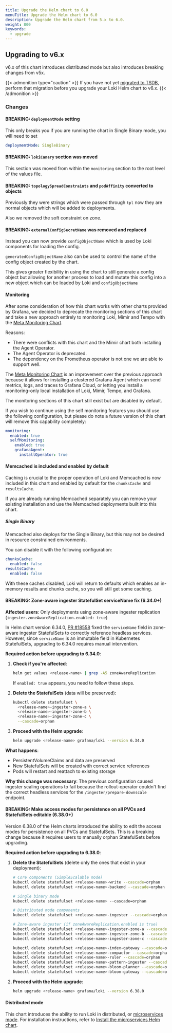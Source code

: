 ```yaml
---
title: Upgrade the Helm chart to 6.0
menuTitle: Upgrade the Helm chart to 6.0
description: Upgrade the Helm chart from 5.x to 6.0.
weight: 800
keywords:
  - upgrade
---
```


## Upgrading to v6.x

v6.x of this chart introduces distributed mode but also introduces breaking changes from v5x.

{{< admonition type="caution" >}}
If you have not yet [migrated to TSDB](https://grafana.com/docs/loki/<LOKI_VERSION>/setup/migrate/migrate-to-tsdb/), perform that migration before you upgrade your Loki Helm chart to v6.x.
{{< /admonition >}}

### Changes

#### BREAKING: `deploymentMode` setting

This only breaks you if you are running the chart in Single Binary mode, you will need to set

```yaml
deploymentMode: SingleBinary
```

#### BREAKING: `lokiCanary` section was moved

This section was moved from within the `monitoring` section to the root level of the values file.

#### BREAKING: `topologySpreadConstraints` and `podAffinity` converted to objects

Previously they were strings which were passed through `tpl` now they are normal objects which will be added to deployments.

Also we removed the soft constraint on zone.

#### BREAKING: `externalConfigSecretName` was removed and replaced

Instead you can now provide `configObjectName` which is used by Loki components for loading the config.

`generatedConfigObjectName` also can be used to control the name of the config object created by the chart.

This gives greater flexibility in using the chart to still generate a config object but allowing for another process to load and mutate this config into a new object which can be loaded by Loki and `configObjectName`

#### Monitoring

After some consideration of how this chart works with other charts provided by Grafana, we decided to deprecate the monitoring sections of this chart and take a new approach entirely to monitoring Loki, Mimir and Tempo with the [Meta Monitoring Chart](https://github.com/grafana/meta-monitoring-chart).

Reasons:

* There were conflicts with this chart and the Mimir chart both installing the Agent Operator.
* The Agent Operator is deprecated.
* The dependency on the Prometheus operator is not one we are able to support well.

The [Meta Monitoring Chart](https://github.com/grafana/meta-monitoring-chart) is an improvement over the previous approach because it allows for installing a clustered Grafana Agent which can send metrics, logs, and traces to Grafana Cloud, or letting you install a monitoring-only local installation of Loki, Mimir, Tempo, and Grafana.

The monitoring sections of this chart still exist but are disabled by default.

If you wish to continue using the self monitoring features you should use the following configuration, but please do note a future version of this chart will remove this capability completely:

```yaml
monitoring:
  enabled: true
  selfMonitoring:
    enabled: true
    grafanaAgent:
      installOperator: true
```

#### Memcached is included and enabled by default

Caching is crucial to the proper operation of Loki and Memcached is now included in this chart and enabled by default for the `chunksCache` and `resultsCache`.

If you are already running Memcached separately you can remove your existing installation and use the Memcached deployments built into this chart.

##### Single Binary

Memcached also deploys for the Single Binary, but this may not be desired in resource constrained environments.

You can disable it with the following configuration:

```yaml
chunksCache:
  enabled: false
resultsCache:
  enabled: false
```

With these caches disabled, Loki will return to defaults which enables an in-memory results and chunks cache, so you will still get some caching.

#### BREAKING: Zone-aware ingester StatefulSet serviceName fix (6.34.0+)

**Affected users**: Only deployments using zone-aware ingester replication (`ingester.zoneAwareReplication.enabled: true`)

In Helm chart version 6.34.0, [PR #18558](https://github.com/grafana/loki/pull/18558) fixed the `serviceName` field in zone-aware ingester StatefulSets to correctly reference headless services. However, since `serviceName` is an immutable field in Kubernetes StatefulSets, upgrading to 6.34.0 requires manual intervention.

**Required action before upgrading to 6.34.0**:

1. **Check if you're affected**:

   ```bash
   helm get values <release-name> | grep -A5 zoneAwareReplication
   ```

   If `enabled: true` appears, you need to follow these steps.

2. **Delete the StatefulSets** (data will be preserved):

   ```bash
   kubectl delete statefulset \
     <release-name>-ingester-zone-a \
     <release-name>-ingester-zone-b \
     <release-name>-ingester-zone-c \
     --cascade=orphan
   ```

3. **Proceed with the Helm upgrade**:

   ```bash
   helm upgrade <release-name> grafana/loki --version 6.34.0
   ```

**What happens**:

- PersistentVolumeClaims and data are preserved
- New StatefulSets will be created with correct service references
- Pods will restart and reattach to existing storage

**Why this change was necessary**:
The previous configuration caused ingester scaling operations to fail because the rollout-operator couldn't find the correct headless services for the `/ingester/prepare-downscale` endpoint.

#### BREAKING: Make access modes for persistence on all PVCs and StatefulSets editable (6.38.0+)

Version 6.38.0 of the Helm charts introduced the ability to edit the access modes for persistence on all PVCs and StatefulSets. This is a breaking change because it requires users to manually orphan StatefulSets before upgrading.

**Required action before upgrading to 6.38.0**:

1. **Delete the StatefulSets** (delete only the ones that exist in your deployment):

   ```bash
   # Core components (SimpleScalable mode)
   kubectl delete statefulset <release-name>-write --cascade=orphan
   kubectl delete statefulset <release-name>-backend --cascade=orphan
   
   # Single binary mode
   kubectl delete statefulset <release-name> --cascade=orphan
   
   # Distributed mode components
   kubectl delete statefulset <release-name>-ingester --cascade=orphan

   # Zone-aware ingester (if zoneAwareReplication.enabled is true)
   kubectl delete statefulset <release-name>-ingester-zone-a --cascade=orphan
   kubectl delete statefulset <release-name>-ingester-zone-b --cascade=orphan
   kubectl delete statefulset <release-name>-ingester-zone-c --cascade=orphan

   kubectl delete statefulset <release-name>-index-gateway --cascade=orphan
   kubectl delete statefulset <release-name>-compactor --cascade=orphan
   kubectl delete statefulset <release-name>-ruler --cascade=orphan
   kubectl delete statefulset <release-name>-pattern-ingester --cascade=orphan
   kubectl delete statefulset <release-name>-bloom-planner --cascade=orphan
   kubectl delete statefulset <release-name>-bloom-gateway --cascade=orphan
   ```

2. **Proceed with the Helm upgrade**:

   ```bash
   helm upgrade <release-name> grafana/loki --version 6.38.0
   ```

#### Distributed mode

This chart introduces the ability to run Loki in distributed, or [microservices mode](https://grafana.com/docs/loki/<LOKI_VERSION>/get-started/deployment-modes/#microservices-mode). For installation instructions, refer to [Install the microservices Helm chart](https://grafana.com/docs/loki/<LOKI_VERSION>/setup/install/helm/install-microservices/).
